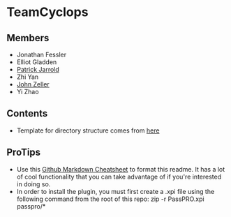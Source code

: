 # TeamCyclops

## Members
* Jonathan Fessler
* Elliot Gladden
* [Patrick Jarrold](https://github.com/pjarrold)
* Zhi Yan
* [John Zeller](https://github.com/JohnLZeller)
* Yi Zhao

## Contents
* Template for directory structure comes from [here](http://robertnyman.com/2009/01/24/how-to-develop-a-firefox-extension/)

## ProTips
* Use this [Github Markdown Cheatsheet](https://github.com/adam-p/markdown-here/wiki/Markdown-Cheatsheet) to format this readme. It has a lot of cool functionality that you can take advantage of if you're interested in doing so.
* In order to install the plugin, you must first create a .xpi file using the following command from the root of this repo: zip -r PassPRO.xpi passpro/*